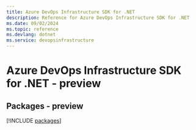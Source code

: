 ```yaml
---
title: Azure DevOps Infrastructure SDK for .NET
description: Reference for Azure DevOps Infrastructure SDK for .NET
ms.date: 09/02/2024
ms.topic: reference
ms.devlang: dotnet
ms.service: devopsinfrastructure
---
```

# Azure DevOps Infrastructure SDK for .NET - preview
## Packages - preview
[!INCLUDE [packages](devops-infrastructure-index.md)]